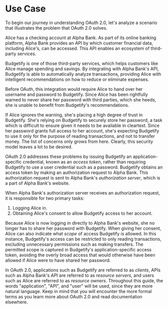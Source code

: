 # Use Case

To begin our journey in understanding OAuth 2.0, let's analyze a scenario that
illustrates the problem that OAuth 2.0 solves.

Alice has a checking account at Alpha Bank.  As part of its online banking
platform, Alpha Bank provides an API by which customer financial data, including
Alice's, can be accessed.  This API enables an ecosystem of third-party
services.

Budgetify is one of those third-party services, which helps customers like Alice
manage spending and savings.  By integrating with Alpha Bank's API, Budgetify is
able to automatically analyze transactions, providing Alice with intelligent
recommendations on how to reduce or eliminate expenses.

Before OAuth, this integration would require Alice to hand over her username and
password to Budgetify.  Since Alice has been rightfully warned to never share
her password with third parties, which she heeds, she is unable to benefit from
Budgetify's recommendations.

If Alice ignores the warning, she's placing a high degree of trust in Budgetify.
She's relying on Budgetify to securely store her password, a task which is
difficult to ensure given it needs to be available in cleartext.  Since her
password grants full access to her account, she's expecting Budgetify to use it
only for the purpose of reading transactions, and not to transfer money.  The
list of concerns only grows from here.  Clearly, this security model leaves a
lot to be desired.

OAuth 2.0 addresses these problems by issuing Budgetify an application-specific
credential, known as an _access token_, rather than requiring Budgetify to use
a user credential such as a password.  Budgetify obtains an access token by
making an authorization request to Alpha Bank.  This authorization request is
sent to Alpha Bank's _authorization server_, which is a part of Alpha Bank's
website.

When Alpha Bank's authorization server receives an authorization request, it is
responsible for two primary tasks:
  1. Logging Alice in.
  2. Obtaining Alice's consent to allow Budgetify access to her account.
  
Because Alice is now logging in directly to Alpha Bank's website, she no longer
has to share her password with Budgetify.  When giving her consent, Alice can
also indicate what _scope_ of access Budgetify is allowed.  In this instance,
Budgetify's access can be restricted to only reading transactions, excluding
unnecessary permissions such as making transfers.  The permitted scope is
captured in Budgetify's application-specific access token, avoiding the overly
broad access that would otherwise have been allowed if Alice were to have shared
her password.

In OAuth 2.0, applications such as Budgetify are referred to as _clients_,  APIs
such as Alpha Bank's API are referred to as _resource servers_, and users such
as Alice are referred to as _resource owners_.  Throughout this guide, the words
"application", "API", and "user" will be used, since they are more natural
language.  Keep in mind that you will encounter the more formal terms as you
learn more about OAuth 2.0 and read documentation elsewhere.
